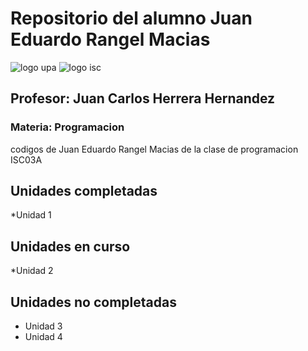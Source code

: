 # Repositorio del alumno Juan Eduardo Rangel Macias 

![logo upa](https://i.imgur.com/FmFqNUm.png)              ![logo isc](https://i.imgur.com/YDchKT7.png)
## Profesor: Juan Carlos Herrera Hernandez
### Materia: Programacion 

codigos de Juan Eduardo Rangel Macias de la clase de programacion ISC03A

## Unidades completadas
*Unidad 1 

## Unidades en curso 
*Unidad 2

## Unidades no completadas 
* Unidad 3
* Unidad 4
